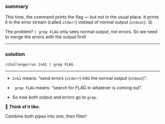 ### summary 
This time, the command prints the flag — but not in the usual place.
It prints it in the error stream (called `stderr`) instead of normal output (`stdout`). 😮

The problem?
`| grep FLAG` only sees normal output, not errors.
So we need to merge the errors with the output first!
__________
### solution 
`/challenge/run 2>&1 | grep FLAG`
__________
- `2>&1` means: “send errors (`stderr`) into the normal output (`stdout`)”.

- ` grep FLAG` means: “search for FLAG in whatever is coming out”.

- So now both output and errors go to `grep`.

🧠 **Think of it like:**

Combine both pipes into one, then filter!


